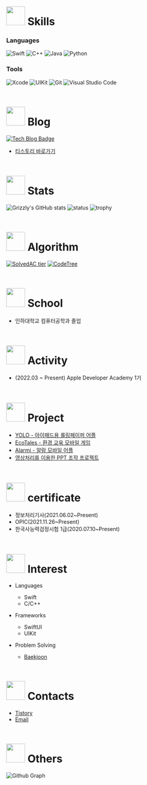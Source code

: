 
<!---
Lim-YongKwan/Lim-YongKwan is a ✨ special ✨ repository because its `README.md` (this file) appears on your GitHub profile.
You can click the Preview link to take a look at your changes.
--->

# <img height = "50" src = "https://user-images.githubusercontent.com/96565110/195752177-7eb60ee1-f922-4f5b-bfd4-2bc721491fec.png"> Skills
### Languages
![Swift](https://img.shields.io/badge/swift-F54A2A?style=for-the-badge&logo=swift&logoColor=white)
![C++](https://img.shields.io/badge/C++-00599C?style=for-the-badge&logo=cplusplus&logoColor=white)
![Java](https://img.shields.io/badge/Java-007396.svg?&style=for-the-badge&logo=Java&logoColor=white)
![Python](https://img.shields.io/badge/Python-3776AB.svg?&style=for-the-badge&logo=Python&logoColor=white)
### Tools
![Xcode](https://img.shields.io/badge/Xcode-147EFB.svg?&style=for-the-badge&logo=Xcode&logoColor=white)
![UIKit](https://img.shields.io/badge/UIKit-2396F3.svg?&style=for-the-badge&logo=UIKit&logoColor=white)
![Git](https://img.shields.io/badge/Git-F05032.svg?&style=for-the-badge&logo=Git&logoColor=white)
![Visual Studio Code](https://img.shields.io/badge/Visual%20Studio%20Code-007ACC.svg?&style=for-the-badge&logo=Visual%20Studio%20Code&logoColor=white)
<br/><br/>
# <img height = "50" src = "https://user-images.githubusercontent.com/96565110/195754154-e0339d98-807b-4fcd-937d-cc3f525aae2c.png"> Blog
[![Tech Blog Badge](http://img.shields.io/badge/Tistory-000000.svg?style=for-the-badge&logo=Tistory&link=https://yoon-1212.tistory.com/)](https://yoon-1212.tistory.com/)
- [티스토리 바로가기](https://yoon-1212.tistory.com/)
<br/><br/>

# <img height = "50" src = "https://user-images.githubusercontent.com/96565110/195753264-3f3f0980-7823-40ba-86e8-0e1c0108c993.png"> Stats
![Grizzly's GitHub stats](https://github-readme-stats.vercel.app/api?username=Lim-YongKwan&show_icons=true&theme=radical)
![status](https://github-readme-streak-stats.herokuapp.com/?user=Lim-YongKwan)
![trophy](https://github-profile-trophy.vercel.app/?username=Lim-YongKwan&theme=chalk&row=1&column=7)
<br/><br/>

# <img height = "50" src = "https://user-images.githubusercontent.com/96565110/195753568-b156fab5-cbb8-45ee-be86-cf798d7858d9.png"> Algorithm
[![SolvedAC tier](http://mazassumnida.wtf/api/v2/generate_badge?boj=dydrhks7)](https://solved.ac/dydrhks7)
[![CodeTree](https://banner.codetree.ai/v1/banner/dydrhks7)](https://www.codetree.ai/profiles/dydrhks7)
<br/><br/>

# <img height="50" src="https://user-images.githubusercontent.com/96565110/195751702-33a5070f-8798-4997-8c54-dd9f8a6b044a.png"> School
  - 인하대학교 컴퓨터공학과 졸업
<br/><br/>

# <img height = "50" src = "https://user-images.githubusercontent.com/96565110/195753498-73482e13-9009-4f72-a827-a8b63a07d3df.png"> Activity
  - (2022.03 ~ Present) Apple Developer Academy 1기
<br/><br/>

# <img height = "50" src = "https://user-images.githubusercontent.com/96565110/195753450-19706e45-d435-4888-a8af-613e2fe11b65.png"> Project
  - [YOLO - 아이패드용 롤링페이퍼 어플](https://github.com/DeveloperAcademy-YOLO/ProjectYOLO)
  - [EcoTales - 환경 교육 모바일 게임](https://github.com/DeveloperAcademy-POSTECH/MC2-Team12-EcoTales)
  - [Alarmi - 알람 모바일 어플](https://github.com/DeveloperAcademy-POSTECH/MC3-Team7-MoTe)
  - [영상처리를 이용한 PPT 조작 프로젝트](https://github.com/Lim-YongKwan/Smart_Hand_Presentation)
<br/><br/>

# <img height="50" src="https://user-images.githubusercontent.com/96565110/196019240-48a38064-3c19-49cf-8db5-a502160b6928.png"> certificate
  - 정보처리기사(2021.06.02~Present)
  - OPIC(2021.11.26~Present)
  - 한국사능력검정시험 1급(2020.07.10~Present)
<br/><br/>

# <img height="50" src="https://user-images.githubusercontent.com/96565110/195750839-6e1716fc-b316-4347-8fca-8a449b6f5181.png"> Interest 
 - Languages
   - Swift
   - C/C++
   
 - Frameworks
   - SwiftUI
   - UIKit
   
 - Problem Solving
   - [Baekjoon](https://www.acmicpc.net/user/dydrhks7)
<br/><br/>
<!-- ![black_nib_3d](https://user-images.githubusercontent.com/96565110/205585709-d34395b2-2d8c-45b8-8c30-60d5041f90b5.png) -->

<!-- ![thinking_face_3d](https://user-images.githubusercontent.com/96565110/205792359-424b738f-ea43-499d-b3b0-c4570246ddc9.png) -->



# <img height="50" src="https://user-images.githubusercontent.com/96565110/195751225-49e5bd9a-c1be-4fa7-a3a4-1879161473ec.png"> Contacts
  - [Tistory](https://yoon-1212.tistory.com/)
  - [Email](mailto:dydrhks02@naver.com)
<br/><br/>
# <img height = "50" src = "https://user-images.githubusercontent.com/96565110/195752545-75533658-ab6e-48da-9667-28cbae584098.png"> Others
![Github Graph](https://activity-graph.herokuapp.com/graph?username=Lim-YongKwan&area=false&theme=xcode&hide_border=true)
